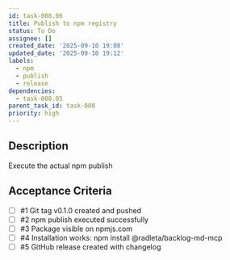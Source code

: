 ```yaml
---
id: task-008.06
title: Publish to npm registry
status: To Do
assignee: []
created_date: '2025-09-10 19:08'
updated_date: '2025-09-10 19:12'
labels:
  - npm
  - publish
  - release
dependencies:
  - task-008.05
parent_task_id: task-008
priority: high
---
```


## Description

Execute the actual npm publish

## Acceptance Criteria
<!-- AC:BEGIN -->
- [ ] #1 Git tag v0.1.0 created and pushed
- [ ] #2 npm publish executed successfully
- [ ] #3 Package visible on npmjs.com
- [ ] #4 Installation works: npm install @radleta/backlog-md-mcp
- [ ] #5 GitHub release created with changelog
<!-- AC:END -->
